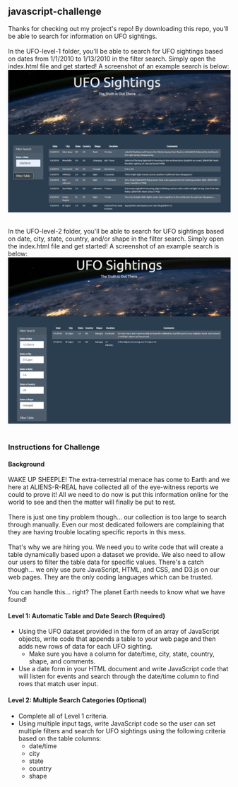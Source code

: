 ## javascript-challenge

Thanks for checking out my project's repo! By downloading this repo, you'll be able to search for information on UFO sightings.<br>
<br>
In the UFO-level-1 folder, you'll be able to search for UFO sightings based on dates from 1/1/2010 to 1/13/2010 in the filter search. Simply open the index.html file and get started! A screenshot of an example search is below:<br>
![alt text](UFO-level-1/static/images/Screenshot_1.png) <br>
<br>

In the UFO-level-2 folder, you'll be able to search for UFO sightings based on date, city, state, country, and/or shape in the filter search. Simply open the index.html file and get started! A screenshot of an example search is below:<br> 
![alt text](UFO-level-2/static/images/Screenshot_2.png) <br>
<br>

### Instructions for Challenge

#### Background
WAKE UP SHEEPLE! The extra-terrestrial menace has come to Earth and we here at ALIENS-R-REAL have collected all of the eye-witness reports we could to prove it! All we need to do now is put this information online for the world to see and then the matter will finally be put to rest.<br>
<br>
There is just one tiny problem though... our collection is too large to search through manually. Even our most dedicated followers are complaining that they are having trouble locating specific reports in this mess.<br>
<br>
That's why we are hiring you. We need you to write code that will create a table dynamically based upon a dataset we provide. We also need to allow our users to filter the table data for specific values. There's a catch though... we only use pure JavaScript, HTML, and CSS, and D3.js on our web pages. They are the only coding languages which can be trusted.<br>
<br>
You can handle this... right? The planet Earth needs to know what we have found!<br>

#### Level 1: Automatic Table and Date Search (Required)
- Using the UFO dataset provided in the form of an array of JavaScript objects, write code that appends a table to your web page and then adds new rows of data for each UFO sighting.<br>
  - Make sure you have a column for date/time, city, state, country, shape, and comments.<br>
- Use a date form in your HTML document and write JavaScript code that will listen for events and search through the date/time column to find rows that match user input.<br>

#### Level 2: Multiple Search Categories (Optional)
- Complete all of Level 1 criteria.<br>
- Using multiple input tags, write JavaScript code so the user can set multiple filters and search for UFO sightings using the following criteria based on the table columns:<br>
  - date/time<br>
  - city<br>
  - state<br>
  - country<br>
  - shape